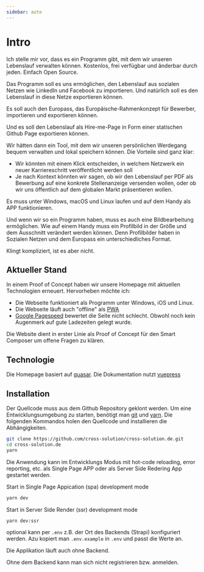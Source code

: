 ```yaml
---
sidebar: auto
---
```


# Intro

Ich stelle mir vor, dass es ein Programm gibt, mit dem wir unseren Lebenslauf 
verwalten können. Kostenlos, frei verfügbar und änderbar durch jeden. Einfach 
Open Source.

Das Programm soll es uns ermöglichen, den Lebenslauf aus sozialen Netzen wie 
LinkedIn und Facebook zu importieren. Und natürlich soll es den Lebenslauf in 
diese Netze exportieren können.

Es soll auch den Europass, das Europäische-Rahmenkonzept für Bewerber, 
importieren und exportieren können.

Und es soll den Lebenslauf als Hire-me-Page in Form einer statischen Github Page 
exportieren können.

Wir hätten dann ein Tool, mit dem wir unseren persönlichen Werdegang bequem 
verwalten und lokal speichern können. Die Vorteile sind ganz klar:

* Wir könnten mit einem Klick entscheiden, in welchem Netzwerk ein neuer 
Karriereschritt veröffentlicht werden soll
* Je nach Kontext könnten wir sagen, ob wir den Lebenslauf per PDF als  Bewerbung 
auf eine konkrete Stellenanzeige versenden wollen, oder ob  wir uns öffentlich auf 
dem globalen Markt präsentieren wollen.

Es muss unter Windows, macOS und Linux laufen und auf dem Handy als APP funktionieren.

Und wenn wir so ein Programm haben, muss es auch eine Bildbearbeitung ermöglichen. 
Wie auf einem Handy muss ein Profilbild in der Größe und dem Ausschnitt verändert 
werden können. Denn Profilbilder haben in Sozialen Netzen und dem Europass ein 
unterschiedliches Format.

Klingt kompliziert, ist es aber nicht.


## Aktueller Stand

In einem Proof of Concept haben wir unsere Homepage mit aktuellen Technologien 
erneuert. Hervorheben möchte ich:

* Die Webseite funktioniert als Programm unter Windows, iOS und Linux.
* Die Webseite läuft auch "offline" als [PWA](https://de.wikipedia.org/wiki/Progressive_Web_App)
* [Google Pagespeed](https://developers.google.com/speed/pagespeed/insights/?hl=de&url=cross-solution.de)
bewertet die Seite nicht schlecht. Obwohl noch kein Augenmerk auf gute Ladezeiten gelegt wurde.

Die Website dient in erster Linie als Proof of Concept für den Smart Composer um offene Fragen zu klären.

## Technologie

Die Homepage basiert auf [quasar](https://quasar.dev). Die Dokumentation nutzt [vuepress](https://vuepress.vuejs.org/)

## Installation

Der Quellcode muss aus dem Github Repository geklont werden. Um eine 
Entwicklungsumgebung zu starten, benötigt man [git](https://git-scm.com/book/en/v2/Getting-Started-Installing-Git) und [yarn](https://classic.yarnpkg.com/en/docs/install#windows-stable). 
Die folgenden Kommandos holen den Quellcode und installieren die Abhängigkeiten.

```bash
git clone https://github.com/cross-solution/cross-solution.de.git
cd cross-solution.de
yarn
```

Die Anwendung kann im Entwicklungs Modus mit hot-code reloading, error reporting, etc.
als Single Page APP oder als Server Side Redering App gestartet werden.

Start in Single Page Appication (spa) development mode

```bash
yarn dev
```

Start in Server Side Render (ssr) development mode

```bash
yarn dev:ssr
```

optional kann per `.env` z.B. der Ort des Backends (Strapi) konfiguriert
werden. Azu kopiert man `.env.example` in `.env` und passt die Werte an.

Die Applikation läuft auch ohne Backend. 

Ohne dem Backend kann man sich nicht registrieren bzw. anmelden.



